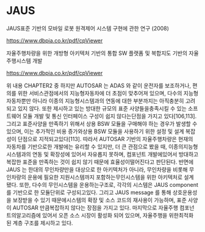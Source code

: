 # JAUS

JAUS표준 기반의 모바일 로봇 원격제어 시스템 구현에 관한 연구 (2008)

https://www.dbpia.co.kr/pdf/cpViewer

자율주행차량을 위한 개방형 아키텍처 기반의 통합 SW 플랫폼 및 복합지도 기반의 자율주행시스템 개발

https://www.dbpia.co.kr/pdf/cpViewer

위 내용 CHAPTER2 중
하지만 AUTOSAR 는 ADAS 와 같이 운전자를 보조하거나, 편의를 위한 서비스관점에서의 지능형자동차에 더 초점이 맞추어져 있으며, 다수의 지능형자동차뿐만 아니라 이종의 지능형시스템과의 연동에 대한 부분까지는 아직충분히 고려되고 있지 않다. 또한 제시하고 있는 방대한 규모의 표준 사양들을충족시킬 수 있는 소프트웨어 모듈 개발 및 통신 인터페이스 구성이 쉽지 않다는단점을 가지고 있다[106,113]. 그리고 표준사양을 만족하기 위해서 상용 BSW
모듈을 구매해야 하는 경우가 발생할 수 있으며, 이는 추가적인 비용 증가와상용 BSW 모듈을 사용하기 위한 설정 및 설계 복잡성이 단점으로 지적되고있다[113]. 따라서 AUTOSAR 기반의 자율주행차량은 현재의 자동차를 기반으로한 개발에는 유리할 수 있지만, 더 큰 관점으로 봤을 때, 이종의지능형시스템과의 연동 및 확장성에 있어서 자유롭지 못하며, 컴포넌트 개발에있어서 방대하고 복잡한 표준을 만족하는 것이 쉽지 않기 때문에 효율성이떨어진다고 판단된다. 반면에 JAUS 는 한대의 무인차량만을 대상으로 한 아키텍처가 아니라, 무인차량을 비롯해 무인차량의 운용에 필요한 지원시스템까지 포함하는무인시스템을 위한 아키텍처로 설계됐다. 또한, 다수의 무인시스템을 운용하는구조로, 각각의 시스템은 JAUS component 를 기반으로 한 모듈단위로 구성되고있다. 그리고 JAUS message 를 통해 상호운용성을 보장받을 수 있기 때문에시스템의 확장 및 소스 코드의 재사용이 가능하며, 표준 사양이 AUTOSAR 만큼복잡하지 않다는 장점을 가지고 있다. 마지막으로 자율주행 컴포넌트의알고리즘에 있어서 오픈 소스 시장이 활성화 되어 있으며, 자율주행을 위한최적화 된 계층 구조를 제시하고 있다. 
